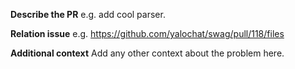 **Describe the PR**
e.g. add cool parser.

**Relation issue**
e.g. https://github.com/yalochat/swag/pull/118/files

**Additional context**
Add any other context about the problem here.
